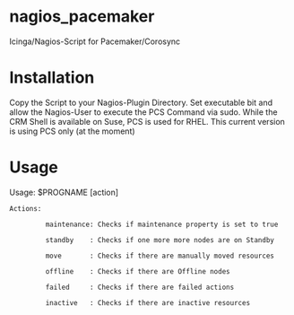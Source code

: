 nagios_pacemaker
================

Icinga/Nagios-Script for Pacemaker/Corosync

Installation
============

Copy the Script to your Nagios-Plugin Directory. Set executable bit and allow the Nagios-User to execute the PCS Command via sudo. While the CRM Shell is available on Suse, PCS is used for RHEL. This current version is using PCS only (at the moment)

Usage
=====

Usage: $PROGNAME [action]
    
    Actions:
             
             maintenance: Checks if maintenance property is set to true

             standby    : Checks if one more more nodes are on Standby
             
             move       : Checks if there are manually moved resources

             offline    : Checks if there are Offline nodes
             
             failed     : Checks if there are failed actions
             
             inactive   : Checks if there are inactive resources
